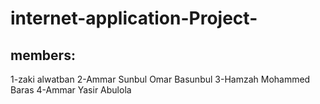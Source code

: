# internet-application-Project-

## members:
1-zaki alwatban
2-Ammar Sunbul Omar Basunbul
3-Hamzah Mohammed Baras
4-Ammar Yasir Abulola
